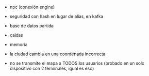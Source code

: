 - npc (conexión engine)

- seguridad con hash en lugar de alias, en kafka
- base de datos partida
- caidas

- memoria

- la ciudad cambia en una coordenada incorrecta
- no se transmite el mapa a TODOS los usuarios (probado en un solo dispositivo con 2 terminales, igual es eso)
